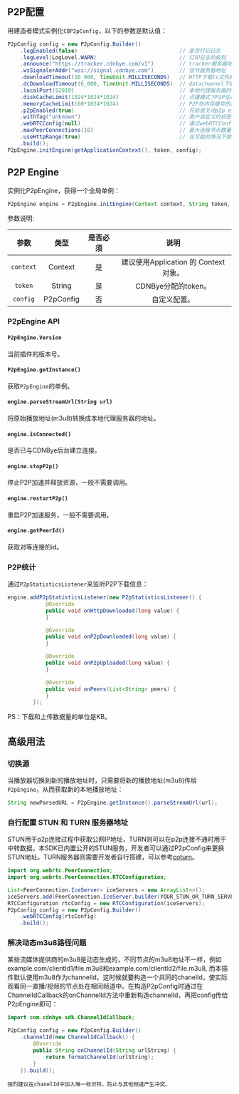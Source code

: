 
## P2P配置
用建造者模式实例化`CBP2pConfig`，以下的参数是默认值：
```java
P2pConfig config = new P2pConfig.Builder()
    .logEnabled(false)                                // 是否打印日志
    .logLevel(LogLevel.WARN)                          // 打印日志的级别
    .announce("https://tracker.cdnbye.com/v1")        // tracker服务器地址
    .wsSignalerAddr("wss://signal.cdnbye.com")        // 信令服务器地址
    .downloadTimeout(10_000, TimeUnit.MILLISECONDS)   // HTTP下载ts文件超时时间
    .dcDownloadTimeout(6_000, TimeUnit.MILLISECONDS)  // datachannel下载二进制数据的最大超时时间
    .localPort(52019)                                 // 本地代理服务器的端口号
    .diskCacheLimit(1024*1024*1024)                   // 点播模式下P2P在磁盘缓存的最大数据量(设为0可以禁用磁盘缓存)
    .memoryCacheLimit(60*1024*1024)                   // P2P在内存缓存的最大数据量，机顶盒建议不大于15MB
    .p2pEnabled(true)                                 // 开启或关闭p2p engine
    .withTag("unknown")                               // 用户自定义的标签，可以在控制台查看分布图
    .webRTCConfig(null)                               // 通过webRTCConfig来修改WebRTC默认配置
    .maxPeerConnections(10)                           // 最大连接节点数量
    .useHttpRange(true)                               // 在可能的情况下使用Http Range请求来补足p2p下载超时的剩余部分数据。
    .build();  
P2pEngine.initEngine(getApplicationContext(), token, config);
```

## P2P Engine
实例化P2pEngine，获得一个全局单例：
```java
P2pEngine engine = P2pEngine.initEngine(Context context, String token, P2pConfig config);
```
参数说明:
<br>

| 参数 | 类型 | 是否必须 | 说明 |
| :-: | :-: | :-: | :-: |
| `context` | Context | 是 | 建议使用Application 的 Context 对象。                                                                                      
| `token` | String | 是 | CDNBye分配的token。
| `config` | P2pConfig | 否 | 自定义配置。

### P2pEngine API
#### `P2pEngine.Version`
当前插件的版本号。

#### `P2pEngine.getInstance()`
获取`P2pEngine`的单例。

#### `engine.parseStreamUrl(String url)`
将原始播放地址(m3u8)转换成本地代理服务器的地址。

#### `engine.isConnected()`
是否已与CDNBye后台建立连接。

#### `engine.stopP2p()`
停止P2P加速并释放资源，一般不需要调用。

#### `engine.restartP2p()`
重启P2P加速服务，一般不需要调用。

#### `engine.getPeerId()`
获取对等连接的id。

### P2P统计
通过`P2pStatisticsListener`来监听P2P下载信息：
```java
engine.addP2pStatisticsListener(new P2pStatisticsListener() {
            @Override
            public void onHttpDownloaded(long value) {
            }

            @Override
            public void onP2pDownloaded(long value) {
            }

            @Override
            public void onP2pUploaded(long value) {
            }

            @Override
            public void onPeers(List<String> peers) {
            }
        });
```
PS：下载和上传数据量的单位是KB。

## 高级用法
### 切换源
当播放器切换到新的播放地址时，只需要将新的播放地址(m3u8)传给`P2pEngine`，从而获取新的本地播放地址：
```java
String newParsedURL = P2pEngine.getInstance().parseStreamUrl(url);
```
### 自行配置 STUN 和 TURN 服务器地址
STUN用于p2p连接过程中获取公网IP地址，TURN则可以在p2p连接不通时用于中转数据。本SDK已内置公开的STUN服务，开发者可以通过P2pConfig来更换STUN地址。TURN服务器则需要开发者自行搭建，可以参考[coturn](https://github.com/coturn/coturn)。
```java
import org.webrtc.PeerConnection;
import org.webrtc.PeerConnection.RTCConfiguration;

List<PeerConnection.IceServer> iceServers = new ArrayList<>();
iceServers.add(PeerConnection.IceServer.builder(YOUR_STUN_OR_TURN_SERVER).createIceServer());
RTCConfiguration rtcConfig = new RTCConfiguration(iceServers);
P2pConfig config = new P2pConfig.Builder()
    .webRTCConfig(rtcConfig)
    .build();
```
### 解决动态m3u8路径问题
某些流媒体提供商的m3u8是动态生成的，不同节点的m3u8地址不一样，例如example.com/clientId1/file.m3u8和example.com/clientId2/file.m3u8, 而本插件默认使用m3u8作为channelId。这时候就要构造一个共同的chanelId，使实际观看同一直播/视频的节点处在相同频道中。在构造P2pConfig时通过在ChannelIdCallback的onChannelId方法中重新构造channelId，再把config传给P2pEngine即可：
```java
import com.cdnbye.sdk.ChannelIdCallback;

P2pConfig config = new P2pConfig.Builder()
    .channelId(new ChannelIdCallback() {
        @Override
        public String onChannelId(String urlString) {
            return formatChannelId(urlString);
        }
    }).build();
```
`强烈建议在chanelId中加入唯一标识符，防止与其他频道产生冲突。`

